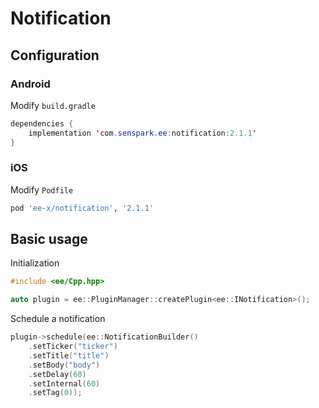 # Notification
## Configuration
### Android
Modify `build.gradle`
```java
dependencies {
    implementation 'com.senspark.ee:notification:2.1.1'
}
```

### iOS
Modify `Podfile`
```ruby
pod 'ee-x/notification', '2.1.1'
```

## Basic usage
Initialization
```cpp
#include <ee/Cpp.hpp>

auto plugin = ee::PluginManager::createPlugin<ee::INotification>();
```

Schedule a notification
```cpp
plugin->schedule(ee::NotificationBuilder()
    .setTicker("ticker")
    .setTitle("title")
    .setBody("body")
    .setDelay(60)
    .setInternal(60)
    .setTag(0));
```